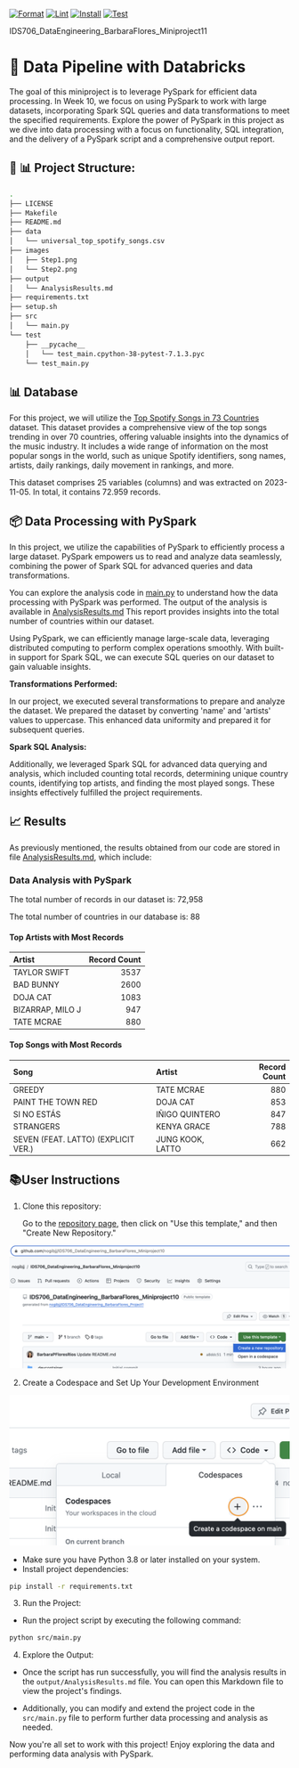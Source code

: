 [![Format](https://github.com/nogibjj/IDS706_DataEngineering_BarbaraFlores_Miniproject11/actions/workflows/format.yml/badge.svg)](https://github.com/nogibjj/IDS706_DataEngineering_BarbaraFlores_Miniproject11/actions/workflows/format.yml)
[![Lint](https://github.com/nogibjj/IDS706_DataEngineering_BarbaraFlores_Miniproject11/actions/workflows/lint.yml/badge.svg)](https://github.com/nogibjj/IDS706_DataEngineering_BarbaraFlores_Miniproject11/actions/workflows/lint.yml)
[![Install](https://github.com/nogibjj/IDS706_DataEngineering_BarbaraFlores_Miniproject11/actions/workflows/install.yml/badge.svg)](https://github.com/nogibjj/IDS706_DataEngineering_BarbaraFlores_Miniproject11/actions/workflows/install.yml)
[![Test](https://github.com/nogibjj/IDS706_DataEngineering_BarbaraFlores_Miniproject11/actions/workflows/test.yml/badge.svg)](https://github.com/nogibjj/IDS706_DataEngineering_BarbaraFlores_Miniproject11/actions/workflows/test.yml)



IDS706_DataEngineering_BarbaraFlores_Miniproject11
# 📂 Data Pipeline with Databricks

The goal of this miniproject is to leverage PySpark for efficient data processing. In Week 10, we focus on using PySpark to work with large datasets, incorporating Spark SQL queries and data transformations to meet the specified requirements. Explore the power of PySpark in this project as we dive into data processing with a focus on functionality, SQL integration, and the delivery of a PySpark script and a comprehensive output report.

## 🌳 📊 Project Structure:
```bash
.
├── LICENSE
├── Makefile
├── README.md
├── data
│   └── universal_top_spotify_songs.csv
├── images
│   ├── Step1.png
│   └── Step2.png
├── output
│   └── AnalysisResults.md
├── requirements.txt
├── setup.sh
├── src
│   └── main.py
└── test
    ├── __pycache__
    │   └── test_main.cpython-38-pytest-7.1.3.pyc
    └── test_main.py

```

## 📊 Database

For this project, we will utilize the [Top Spotify Songs in 73 Countries](https://www.kaggle.com/datasets/asaniczka/top-spotify-songs-in-73-countries-daily-updated/) dataset. This dataset provides a comprehensive view of the top songs trending in over 70 countries, offering valuable insights into the dynamics of the music industry. It includes a wide range of information on the most popular songs in the world, such as unique Spotify identifiers, song names, artists, daily rankings, daily movement in rankings, and more.

This dataset comprises 25 variables (columns) and was extracted on 2023-11-05. In total, it contains 72.959 records.


## 📦 Data Processing with PySpark

In this project, we utilize the capabilities of PySpark to efficiently process a large dataset. PySpark empowers us to read and analyze data seamlessly, combining the power of Spark SQL for advanced queries and data transformations.

You can explore the analysis code in [main.py](https://github.com/nogibjj/IDS706_DataEngineering_BarbaraFlores_Miniproject10/blob/main/src/main.py) to understand how the data processing with PySpark was performed. The output of the analysis is available in [AnalysisResults.md](https://github.com/nogibjj/IDS706_DataEngineering_BarbaraFlores_Miniproject10/blob/main/output/AnalysisResults.md) This report provides insights into the total number of countries within our dataset.

Using PySpark, we can efficiently manage large-scale data, leveraging distributed computing to perform complex operations smoothly. With built-in support for Spark SQL, we can execute SQL queries on our dataset to gain valuable insights.

**Transformations Performed:**

In our project, we executed several transformations to prepare and analyze the dataset. We prepared the dataset by converting 'name' and 'artists' values to uppercase. This enhanced data uniformity and prepared it for subsequent queries.

**Spark SQL Analysis:** 

Additionally, we leveraged Spark SQL for advanced data querying and analysis, which included counting total records, determining unique country counts, identifying top artists, and finding the most played songs. These insights effectively fulfilled the project requirements.

## 📈 Results
As previously mentioned, the results obtained from our code are stored in file [AnalysisResults.md](https://github.com/nogibjj/IDS706_DataEngineering_BarbaraFlores_Miniproject10/blob/main/output/AnalysisResults.md), which include:

### Data Analysis with PySpark

The total number of records in our dataset is: 72,958

The total number of countries in our database is: 88

#### Top Artists with Most Records

| Artist           |   Record Count |
|:-----------------|---------------:|
| TAYLOR SWIFT     |           3537 |
| BAD BUNNY        |           2600 |
| DOJA CAT         |           1083 |
| BIZARRAP, MILO J |            947 |
| TATE MCRAE       |            880 |

#### Top Songs with Most Records

| Song                                | Artist           |   Record Count |
|:------------------------------------|:-----------------|---------------:|
| GREEDY                              | TATE MCRAE       |            880 |
| PAINT THE TOWN RED                  | DOJA CAT         |            853 |
| SI NO ESTÁS                         | IÑIGO QUINTERO   |            847 |
| STRANGERS                           | KENYA GRACE      |            788 |
| SEVEN (FEAT. LATTO) (EXPLICIT VER.) | JUNG KOOK, LATTO |            662 |




## 📚User Instructions

1. Clone this repository:
   
   Go to the [repository page](https://github.com/nogibjj/IDS706_DataEngineering_BarbaraFlores_Miniproject10/tree/main), then click on "Use this template," and then "Create New Repository."

![Step 1: Clone the repository](https://raw.githubusercontent.com/nogibjj/IDS706_DataEngineering_BarbaraFlores_Miniproject10/main/images/Step1.png)


2. Create a Codespace and Set Up Your Development Environment

![Step 2: Clone the repository](https://raw.githubusercontent.com/nogibjj/IDS706_DataEngineering_BarbaraFlores_Miniproject10/main/images/Step2.png)


- Make sure you have Python 3.8 or later installed on your system.
- Install project dependencies:

```bash
pip install -r requirements.txt
```

3. Run the Project:

- Run the project script by executing the following command:

```bash
python src/main.py
```

4. Explore the Output:

- Once the script has run successfully, you will find the analysis results in the `output/AnalysisResults.md` file. You can open this Markdown file to view the project's findings.

- Additionally, you can modify and extend the project code in the `src/main.py` file to perform further data processing and analysis as needed.

Now you're all set to work with this project! Enjoy exploring the data and performing data analysis with PySpark.
